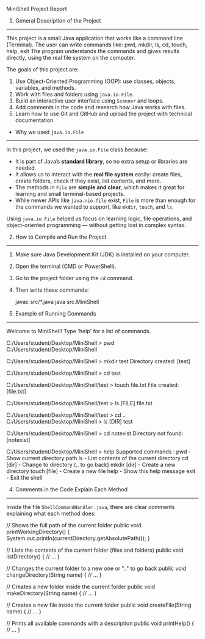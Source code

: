 MiniShell Project Report

1. General Description of the Project
-------------------------------------
This project is a small Java application that works like a command line (Terminal).
The user can write commands like:
pwd, mkdir, ls, cd, touch, help, exit
The program understands the commands and gives results directly, using the real file system on the computer.

The goals of this project are:
1. Use Object-Oriented Programming (OOP): use classes, objects, variables, and methods.
2. Work with files and folders using `java.io.File`.
3. Build an interactive user interface using `Scanner` and loops.
4. Add comments in the code and research how Java works with files.
5. Learn how to use Git and GitHub and upload the project with technical documentation.

* Why we used `java.io.File`
---------------------------
In this project, we used the `java.io.File` class because:

- It is part of Java’s **standard library**, so no extra setup or libraries are needed.  
- It allows us to interact with the **real file system** easily: create files, create folders, check if they exist, list contents, and more.  
- The methods in `File` are **simple and clear**, which makes it great for learning and small terminal-based projects.  
- While newer APIs like `java.nio.file` exist, `File` is more than enough for the commands we wanted to support, like `mkdir`, `touch`, and `ls`.

Using `java.io.File` helped us focus on learning logic, file operations, and object-oriented programming — without getting lost in complex syntax.

2. How to Compile and Run the Project
-------------------------------------
1. Make sure Java Development Kit (JDK) is installed on your computer.
2. Open the terminal (CMD or PowerShell).
3. Go to the project folder using the `cd` command.
4. Then write these commands:

    javac src/*.java
    java src.MiniShell

3. Example of Running Commands
------------------------------
Welcome to MiniShell! Type 'help' for a list of commands.

C:/Users/student/Desktop/MiniShell > pwd
C:/Users/student/Desktop/MiniShell

C:/Users/student/Desktop/MiniShell > mkdir test
Directory created: [test]

C:/Users/student/Desktop/MiniShell > cd test

C:/Users/student/Desktop/MiniShell/test > touch file.txt
File created: [file.txt]

C:/Users/student/Desktop/MiniShell/test > ls
[FILE] file.txt

C:/Users/student/Desktop/MiniShell/test > cd ..
C:/Users/student/Desktop/MiniShell > ls
[DIR]  test

C:/Users/student/Desktop/MiniShell > cd notexist
Directory not found: [notexist]

C:/Users/student/Desktop/MiniShell > help
Supported commands :
pwd             - Show current directory path
ls              - List contents of the current directory
cd [dir]        - Change to directory (.. to go back)
mkdir [dir]     - Create a new directory
touch [file]    - Create a new file
help            - Show this help message
exit            - Exit the shell

4. Comments in the Code Explain Each Method
-------------------------------------------
Inside the file `ShellCommandHandler.java`, there are clear comments explaining what each method does:

// Shows the full path of the current folder
public void printWorkingDirectory() {
    System.out.println(currentDirectory.getAbsolutePath());
}

// Lists the contents of the current folder (files and folders)
public void listDirectory() {
    // ...
}

// Changes the current folder to a new one or ".." to go back
public void changeDirectory(String name) {
    // ...
}

// Creates a new folder inside the current folder
public void makeDirectory(String name) {
    // ...
}

// Creates a new file inside the current folder
public void createFile(String name) {
    // ...
}

// Prints all available commands with a description
public void printHelp() {
    // ...
}
